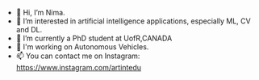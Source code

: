 - 👋 Hi, I’m Nima.
- 👀 I’m interested in artificial intelligence applications, especially ML, CV and DL.
- 🌱 I’m currently a PhD student at UofR,CANADA
- 💞️ I'm working on Autonomous Vehicles.
- 📫 You can contact me on Instagram: https://www.instagram.com/artintedu
